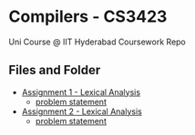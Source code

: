 # Compilers - CS3423

Uni Course @ IIT Hyderabad
Coursework Repo

## Files and Folder
+ [Assignment 1 - Lexical Analysis](https://github.com/Aditya-b03/Compilers/tree/main/LexicalAnalysis)
	+ [problem statement](https://github.com/Aditya-b03/Compilers/blob/main/LexicalAnalysis/ProblemStatement.pdf)
+ [Assignment 2 - Lexical Analysis](https://github.com/Aditya-b03/Compilers/tree/main/SyntaxAnalysis)
	+ [problem statement](https://github.com/Aditya-b03/Compilers/blob/main/SyntexAnalysis/ProblemStatement.pdf)
